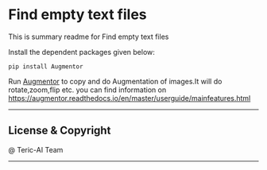 # Find empty text files

This is summary readme for Find empty text files

Install the dependent packages given below:
```
pip install Augmentor
```


Run [Augmentor](Augmentor.py) to copy and do Augmentation of images.It will do rotate,zoom,flip etc.
you can find information on https://augmentor.readthedocs.io/en/master/userguide/mainfeatures.html




---
## License & Copyright

@ Teric-AI Team

***
